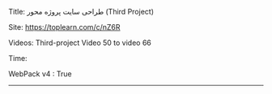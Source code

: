 

Title: طراحی سایت پروژه محور  (Third Project)

Site:  https://toplearn.com/c/nZ6R

Videos: Third-project Video 50 to video 66

Time: 

WebPack v4 : True


-------------------------------------------------------------------
